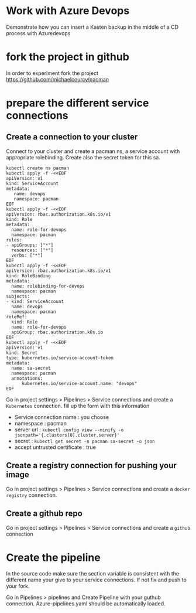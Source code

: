 # Work with Azure Devops

Demonstrate how you can insert a Kasten backup in the middle of a CD process with Azuredevops 

# fork the project in github 

In order to experiment fork the project https://github.com/michaelcourcy/pacman

# prepare the different service connections 

## Create a connection to your cluster 

Connect to your cluster and create a pacman ns, a service account with appropriate rolebinding. 
Create also the secret token for this sa.

```
kubectl create ns pacman
kubectl apply -f -<<EOF
apiVersion: v1
kind: ServiceAccount
metadata:
   name: devops
   namespace: pacman 
EOF
kubectl apply -f -<<EOF
apiVersion: rbac.authorization.k8s.io/v1
kind: Role
metadata:
  name: role-for-devops
  namespace: pacman
rules:
- apiGroups: ["*"]
  resources: ["*"]  
  verbs: ["*"]
EOF
kubectl apply -f -<<EOF
apiVersion: rbac.authorization.k8s.io/v1
kind: RoleBinding
metadata:
  name: rolebinding-for-devops
  namespace: pacman
subjects:
- kind: ServiceAccount
  name: devops
  namespace: pacman
roleRef:
  kind: Role
  name: role-for-devops
  apiGroup: rbac.authorization.k8s.io
EOF
kubectl apply -f -<<EOF
apiVersion: v1
kind: Secret
type: kubernetes.io/service-account-token
metadata:
  name: sa-secret
  namespace: pacman
  annotations:
      kubernetes.io/service-account.name: "devops"
EOF
```


Go in project settings > Pipelines > Service connections and create a `Kubernetes` connection. fill up the form with this information 
- Service connection name : you choose
- namespace : pacman
- server url : `kubectl config view --minify -o jsonpath='{.clusters[0].cluster.server}'`
- secret : `kubectl get secret -n pacman sa-secret -o json`
- accept untrusted certificate : true


## Create a registry connection for pushing your image 

Go in project settings > Pipelines > Service connections and create a `docker registry` connection.

## Create a github repo 

Go in project settings > Pipelines > Service connections and create a `github` connection

# Create the pipeline

In the source code make sure the section variable is consistent with the different name your give to your service connections. If not fix and push to your fork.

Go in Pipelines > pipelines and  Create Pipeline with your guthub connection. Azure-pipelines.yaml should be automatically loaded.



